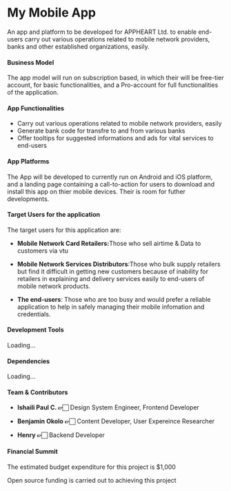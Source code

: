 # My Mobile App
An app and platform to be developed for APPHEART Ltd. to enable end-users carry out various operations related to  mobile network providers, banks and other established organizations, easily.

<h4>Business Model</h4>
<p>The app model will run on subscription based, in which their will be free-tier account, for basic functionalities, and a Pro-account for full functionalities of the application.</p>

<h4>App Functionalities</h4>
<ul> 
    <li>Carry out various operations related to mobile network providers, easily</li>
    <li>Generate bank code for transfre to and from various banks</li>
    <li>Offer tooltips for suggested informations and ads for vital services to end-users</li>
</ul>

<h4>App Platforms</h4>
<p>The App will be developed to currently run on Android and iOS platform, and a landing page containing a call-to-action for users to download and install this app on thier mobile devices. Their is room for futher developments.</p>

<h4>Target Users for the application</h4>
<p>The target users for this application are:</p>
<ul>
    <li>
        <p><strong>Mobile Network Card Retailers:</strong>Those who sell airtime & Data to customers via vtu</p>
    <li> 
        <p><strong>Mobile Network Services Distributors</strong>:Those who bulk supply retailers but find it difficult in getting new customers because of inability for retailers in explaining and delivery services easily to end-users of mobile network products.<p>
    </li>
    <li> 
        <p><strong>The end-users</strong>: Those who are too busy and would prefer a reliable application to help in safely managing their mobile infomation and credentials.</p>
    </li>
</ul>

<h4>Development Tools</h4>
<p>Loading...</p>

<h4>Dependencies</h4>
<p>Loading...</p>

<h4>Team & Contributors</h4>
<ul>
    <li>
        <p><strong>Ishaili Paul C. 👉🏻</strong> Design System Engineer, Frontend Developer</p>
    </li>
    <li>
        <p><strong>Benjamin Okolo 👉🏻</strong> Content Developer, User Expereince Researcher</p>
    </li>
      <li>
        <p><strong>Henry 👉🏻</strong> Backend Developer</p>
    </li>
</ul>


<h4>Financial Summit</h4>
<p>The estimated budget expenditure for this project is $1,000</p>
<p>Open source funding is carried out to achieving this project</p>



